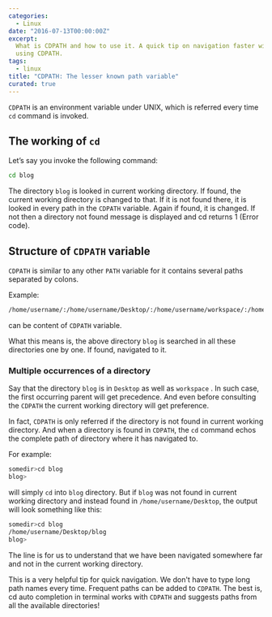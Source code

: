 ```yaml
---
categories:
  - Linux
date: "2016-07-13T00:00:00Z"
excerpt:
  What is CDPATH and how to use it. A quick tip on navigation faster with cd
  using CDPATH.
tags:
  - linux
title: "CDPATH: The lesser known path variable"
curated: true
---
```


`CDPATH` is an environment variable under UNIX, which is referred every time `cd` command is invoked.

## The working of `cd`

Let’s say you invoke the following command:

```bash
cd blog
```

The directory `blog` is looked in current working directory. If found, the current working directory is changed to that. If it is not found there, it is looked in every path in the `CDPATH` variable. Again if found, it is changed. If not then a directory not found message is displayed and cd returns 1 (Error code).

## Structure of `CDPATH` variable

`CDPATH` is similar to any other `PATH` variable for it contains several paths separated by colons.

Example:

```bash
/home/username/:/home/username/Desktop/:/home/username/workspace/:/home/username/toolkit/
```

can be content of `CDPATH` variable.

What this means is, the above directory `blog` is searched in all these directories one by one. If found, navigated to it.

### Multiple occurrences of a directory

Say that the directory `blog` is in `Desktop` as well as `workspace` . In such case, the first occurring parent will get precedence. And even before consulting the `CDPATH` the current working directory will get preference.

In fact, `CDPATH` is only referred if the directory is not found in current working directory. And when a directory is found in `CDPATH`, the `cd` command echos the complete path of directory where it has navigated to.

For example:

```bash
somedir>cd blog
blog>
```

will simply `cd` into `blog` directory. But if `blog` was not found in current working directory and instead found in `/home/username/Desktop`, the output will look something like this:

```bash
somedir>cd blog
/home/username/Desktop/blog
blog>
```

The line is for us to understand that we have been navigated somewhere far and not in the current working directory.

This is a very helpful tip for quick navigation. We don't have to type long path names every time. Frequent paths can be added to `CDPATH`. The best is, cd auto completion in terminal works with `CDPATH` and suggests paths from all the available directories!
